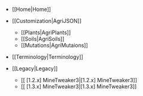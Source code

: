 - [[Home|Home]]

- [[Customization|AgriJSON]]
  - [[Plants|AgriPlants]]
  - [[Soils|AgriSoils]]
  - [[Mutations|AgriMutaions]]

- [[Terminology|Terminology]]

- [[Legacy|Legacy]]
  - [[ [1.2.x] MineTweaker3|[1.2.x] MineTweaker3]]
  - [[ [1.3.x] MineTweaker3|[1.3.x] MineTweaker3]]
